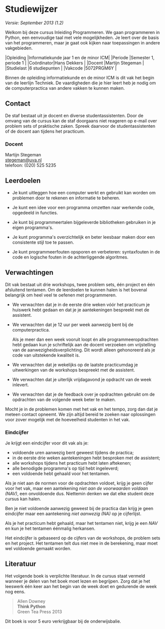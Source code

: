 # Studiewijzer

*Versie: September 2013 (1.2)*

Welkom bij deze cursus Inleiding Programmeren. We gaan programmeren in Python,
een eenvoudige taal met vele mogelijkheden. Je leert over de basis van het
programmeren, maar je gaat ook kijken naar toepassingen in andere vakgebieden.

|Opleiding  |Informatiekunde jaar 1 en de minor ICM|
|Periode    |Semester 1, periode 1                 |
|Coördinator|Hans Dekkers                          |
|Docent     |Martijn Stegeman                      |
|Studielast |6 studiepunten                        |
|Vakcode    |5072PRGM6Y                            |

Binnen de opleiding informatiekunde en de minor ICM is dit vak het begin van de
leerlijn Techniek. De vaardigheden die je hier leert heb je nodig om de
computerpractica van andere vakken te kunnen maken.

## Contact

De staf bestaat uit je docent en diverse studentassistenten. Door de omvang van
de cursus kan de staf doorgaans niet reageren op e-mail over problem sets of
praktische zaken. Spreek daarvoor de studentassistenten of de docent aan
tijdens het practicum.

### Docent

Martijn Stegeman  
<stegeman@uva.nl>  
telefoon: (020) 525 5235

## Leerdoelen

* Je kunt uitleggen hoe een computer werkt en gebruikt kan worden om problemen
  door te rekenen en informatie te beheren.

* Je kunt een idee voor een programma omzetten naar werkende code, opgedeeld in
  functies.

* Je kunt bij programmeertalen bijgeleverde bibliotheken gebruiken in je eigen
  programma's.

* Je kunt programma's overzichtelijk en beter leesbaar maken door een
  consistente stijl toe te passen.

* Je kunt programmeerfouten opsporen en verbeteren: syntaxfouten in de code en
  logische fouten in de achterliggende algoritmes.

## Verwachtingen

Dit vak bestaat uit drie workshops, twee problem sets, één project en één
afsluitend tentamen. Om de leerdoelen te kunnen halen is het bovenal belangrijk
om heel veel te oefenen met programmeren.

* We verwachten dat je in de eerste drie weken vóór het practicum je huiswerk
  hebt gedaan en dat je je aantekeningen bespreekt met de assistent.

* We verwachten dat je 12 uur per week aanwezig bent bij de computerpractica.

  Als je meer dan een week vooruit loopt én alle programmeeropdrachten hebt
  gedaan kun je schriftelijk aan de docent verzoeken om vrijstelling van de
  aanwezigheidsverplichting. Dit wordt alleen gehonoreerd als je code van
  uitstekende kwaliteit is.

* We verwachten dat je wekelijks op de laatste practicumdag je uitwerkingen van
  de workshops bespreekt met de assistent.

* We verwachten dat je uiterlijk vrijdagavond je opdracht van de
  week inlevert.

* We verwachten dat je de feedback over je opdrachten gebruikt om de opdrachten
  van de volgende week beter te maken.

Mocht je in de problemen komen met het vak en het tempo, zorg dan dat je meteen
contact opneemt. We zijn altijd bereid te zoeken naar oplossingen voor zover
mogelijk met de hoeveelheid studenten in het vak.

### Eindcijfer

Je krijgt een eindcijfer voor dit vak als je:

* voldoende uren aanwezig bent geweest tijdens de practica;
* in de eerste drie weken aantekeningen hebt besproken met de assistent;
* alle workshops tijdens het practicum hebt laten aftekenen;
* alle benodigde programma's op tijd hebt ingeleverd;
* een voldoende hebt gehaald voor het tentamen.

Als je niet aan de normen voor de opdrachten voldoet, krijg je geen cijfer voor
het vak, maar een aantekening *niet aan de voorwaarden voldaan (NAV)*, een
onvoldoende dus. Niettemin denken we dat elke student deze cursus kan halen.

Ben je niet voldoende aanwezig geweest bij de practica dan krijg je geen
eindcijfer maar een aantekening *niet aanwezig (NA)* op je cijferlijst.

Als je het practicum hebt gehaald, maar het tentamen niet, krijg je een *NAV*
en kun je het tentamen éénmalig herkansen.

Het eindcijfer is gebaseerd op de cijfers van de workshops, de problem sets en
het project. Het tentamen telt dus niet mee in de berekening, maar moet wel
voldoende gemaakt worden.

## Literatuur

Het volgende boek is verplichte literatuur. In de cursus staat vermeld wanneer
je delen van het boek moet lezen en begrijpen. Zorg dat je het leeswerk één
keer aan het begin van de week doet en gedurende de week nog eens.

> Allen Downey  
> **Think Python**  
> Green Tea Press 2013

Dit boek is voor 5 euro verkrijgbaar bij de onderwijsbalie.
